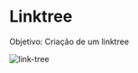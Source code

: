 # Linktree

Objetivo: Criação de um linktree

![link-tree](https://user-images.githubusercontent.com/89926211/137758478-93cc4878-f634-40b9-a979-0ed568297d10.jpg)


 
